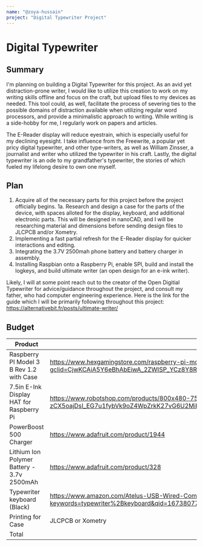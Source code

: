 ```yaml
---
name: "@zoya-hussain"
project: "Digital Typewriter Project"
---
```


# Digital Typewriter

## Summary
I'm planning on building a Digital Typewriter for this project. As an avid yet distraction-prone writer, I would like to utilize this creation to work on my writing skills offline and focus on the craft, but upload files to my devices as needed. This tool could, as well, facilitate the process of severing ties to the possible domains of distraction available when utilizing regular word processors, and provide a minimalistic approach to writing. While writing is a side-hobby for me, I regularly work on papers and articles. 

The E-Reader display will reduce eyestrain, which is especially useful for my declining eyesight. I take influence from the Freewrite, a popular yet pricy digital typewriter, and other type-writers, as well as William Zinsser, a journalist and writer who utilized the typewriter in his craft. Lastly, the digital typewriter is an ode to my grandfather's typewriter, the stories of which fueled my lifelong desire to own one myself. 

## Plan
1. Acquire all of the necessary parts for this project before the project officially begins. 
  1a. Research and design a case for the parts of the device, with spaces alloted for the display, keyboard, and additional electronic parts. This will be designed in nanoCAD, and I will be researching material and dimensions before sending design files to JLCPCB and/or Xometry.
2. Implementing a fast partial refresh for the E-Reader display for quicker interactions and editing. 
3. Integrating the 3.7V 2500mah phone battery and battery charger in assembly.
4. Installing Raspbian onto a Raspberry Pi, enable SPI, build and install the logkeys, and build ultimate writer (an open design for an e-ink writer).

Likely, I will at some point reach out to the creator of the Open Digitial Typewriter for advice/guidance throughout the project, and consult my father, who had computer engineering experience.
Here is the link for the guide which I will be primarily following throughout this project: https://alternativebit.fr/posts/ultimate-writer/

## Budget

| Product         | Supplier/Link                         | Cost   |
| --------------- | ------------------------------------- | ------ |
| Raspberry PI Model 3 B Rev 1.2 with Case | [https://www.hexgamingstore.com/raspberry-pi-model-b-b-plus-512mb-computer-board?gclid=CjwKCAiA5Y6eBhAbEiwA_2ZWISP_YCz8Y8RHVR8ro_Pezbuo0oSuc5yEPE5N8iQ3l3thR8yngDrGYxoCHFEQAvD_BwE ](https://www.ebay.com/itm/175584306185?hash=item28e1a3e409:g:S2sAAOSw9~VjzsrX)| $41.00 |
| 7.5in E-Ink Display HAT for Raspberry Pi | https://www.robotshop.com/products/800x480-75-inch-e-ink-display-hat-raspberry-pi?srsltid=AeTuncoMBhB3s-zCX5oajDsI_EG7u1fybVk9oZ4WpZrkK27vG6U2MibPr-k | $83.74 |
| PowerBoost 500 Charger | https://www.adafruit.com/product/1944 | $32.86 |
| Lithium Ion Polymer Battery - 3.7v 2500mAh | https://www.adafruit.com/product/328 | $31.76 |
| Typewriter keyboard (Black) | https://www.amazon.com/Atelus-USB-Wired-Computer-Keyboard/dp/B0B2164HXH/ref=sr_1_18?keywords=typewriter%2Bkeyboard&qid=1673807726&sr=8-18&th=1 | $30.00 |
| Printing for Case | JLCPCB or Xometry | Allotting $28.00 |
| Total | | $247.36 |

